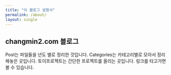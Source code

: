 ```yaml
---
title: "이 블로그 설명서"
permalink: /about/
layout: single
---
```


## changmin2.com 블로그

Post는 파일들을 년도 별로 정리한 것입니다.
Categories는 카테고리별로 모아서 정리해놓은 곳입니다.
토이프로젝트는 간단한 프로젝트를 올리는 곳입니다. 링크를 타고가면 볼 수 있습니다.

